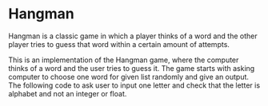 # Hangman
Hangman is a classic game in which a player thinks of a word and the other player tries to guess that word within a certain amount of attempts.

This is an implementation of the Hangman game, where the computer thinks of a word and the user tries to guess it. 
The game starts with asking computer to choose one word for given list randomly and give an output. The following code to ask user to input one letter and check that the letter is alphabet and not an integer or float.
